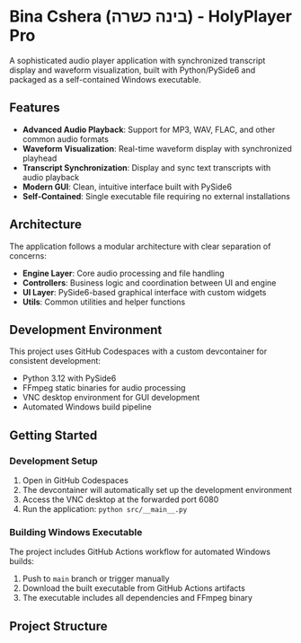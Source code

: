# Bina Cshera (בינה כשרה) - HolyPlayer Pro

A sophisticated audio player application with synchronized transcript display and waveform visualization, built with Python/PySide6 and packaged as a self-contained Windows executable.

## Features

- **Advanced Audio Playback**: Support for MP3, WAV, FLAC, and other common audio formats
- **Waveform Visualization**: Real-time waveform display with synchronized playhead
- **Transcript Synchronization**: Display and sync text transcripts with audio playback
- **Modern GUI**: Clean, intuitive interface built with PySide6
- **Self-Contained**: Single executable file requiring no external installations

## Architecture

The application follows a modular architecture with clear separation of concerns:

- **Engine Layer**: Core audio processing and file handling
- **Controllers**: Business logic and coordination between UI and engine
- **UI Layer**: PySide6-based graphical interface with custom widgets
- **Utils**: Common utilities and helper functions

## Development Environment

This project uses GitHub Codespaces with a custom devcontainer for consistent development:

- Python 3.12 with PySide6
- FFmpeg static binaries for audio processing
- VNC desktop environment for GUI development
- Automated Windows build pipeline

## Getting Started

### Development Setup

1. Open in GitHub Codespaces
2. The devcontainer will automatically set up the development environment
3. Access the VNC desktop at the forwarded port 6080
4. Run the application: `python src/__main__.py`

### Building Windows Executable

The project includes GitHub Actions workflow for automated Windows builds:

1. Push to `main` branch or trigger manually
2. Download the built executable from GitHub Actions artifacts
3. The executable includes all dependencies and FFmpeg binary

## Project Structure

